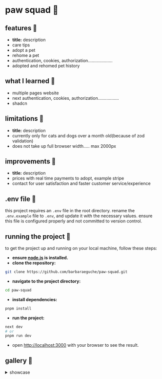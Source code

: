 # paw squad 🐾


## features 👾
- **title:** description
- care tips
- adopt a pet
- rehome a pet
- authentication, cookies, authorization....................
- adopted and rehomed pet history

## what I learned 💭
- multiple pages website
- next authentication, cookies, authorization.................
- shadcn

## limitations 🚨
- **title:** description
- currently only for cats and dogs over a month old(because of zod validation)
- does not take up full browser width..... max 2000px

## improvements 🌱
- **title:** description
- prices with real time payments to adopt, example stripe
- contact for user satisfaction and faster customer service/experience

## .env file 📄
this project requires an `.env` file in the root directory. rename the `.env.example` file to `.env`, and update it with the necessary values. ensure this file is configured properly and not committed to version control.

## running the project 🏁
to get the project up and running on your local machine, follow these steps:

- **ensure [node.js](https://nodejs.org/en) is installed.**
- **clone the repository:**
```bash
git clone https://github.com/barbaraeguche/paw-squad.git
```
- **navigate to the project directory:**
```bash
cd paw-squad
```
- **install dependencies:**
```bash
pnpm install
```
- **run the project:**
```bash
next dev
# or
pnpm run dev
```
- open [http://localhost:3000](http://localhost:3000) with your browser to see the result.

## gallery 📸
<details>
  <summary>showcase</summary>

</details>
